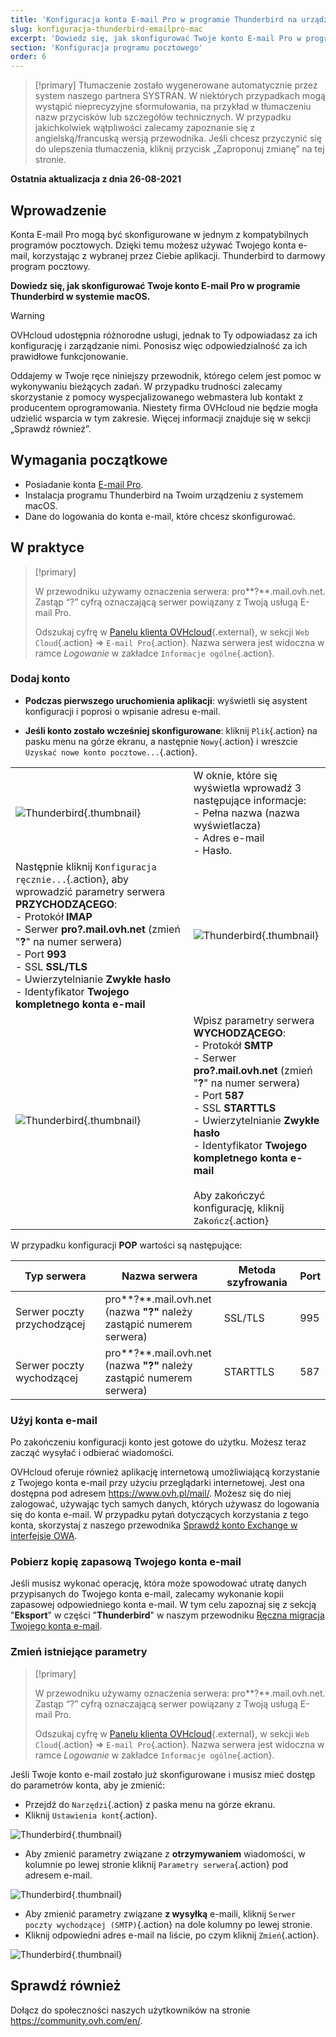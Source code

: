 ```yaml
---
title: 'Konfiguracja konta E-mail Pro w programie Thunderbird na urządzeniu z systemem macOS'
slug: konfiguracja-thunderbird-emailpro-mac
excerpt: 'Dowiedz się, jak skonfigurować Twoje konto E-mail Pro w programie Thunderbird na urządzeniu z systemem macOS'
section: 'Konfiguracja programu pocztowego'
order: 6
---
```


> [!primary]
> Tłumaczenie zostało wygenerowane automatycznie przez system naszego partnera SYSTRAN. W niektórych przypadkach mogą wystąpić nieprecyzyjne sformułowania, na przykład w tłumaczeniu nazw przycisków lub szczegółów technicznych. W przypadku jakichkolwiek wątpliwości zalecamy zapoznanie się z angielską/francuską wersją przewodnika. Jeśli chcesz przyczynić się do ulepszenia tłumaczenia, kliknij przycisk „Zaproponuj zmianę” na tej stronie.
>

**Ostatnia aktualizacja z dnia 26-08-2021**

## Wprowadzenie

Konta E-mail Pro mogą być skonfigurowane w jednym z kompatybilnych programów pocztowych. Dzięki temu możesz używać Twojego konta e-mail, korzystając z wybranej przez Ciebie aplikacji. Thunderbird to darmowy program pocztowy.

**Dowiedz się, jak skonfigurować Twoje konto E-mail Pro w programie Thunderbird w systemie macOS.**

> [!warning]
>
> OVHcloud udostępnia różnorodne usługi, jednak to Ty odpowiadasz za ich konfigurację i zarządzanie nimi. Ponosisz więc odpowiedzialność za ich prawidłowe funkcjonowanie.
> 
> Oddajemy w Twoje ręce niniejszy przewodnik, którego celem jest pomoc w wykonywaniu bieżących zadań. W przypadku trudności zalecamy skorzystanie z pomocy wyspecjalizowanego webmastera lub kontakt z producentem oprogramowania. Niestety firma OVHcloud nie będzie mogła udzielić wsparcia w tym zakresie. Więcej informacji znajduje się w sekcji „Sprawdź również”.
> 

## Wymagania początkowe

- Posiadanie konta [E-mail Pro](https://www.ovhcloud.com/pl/emails/email-pro/).
- Instalacja programu Thunderbird na Twoim urządzeniu z systemem macOS.
- Dane do logowania do konta e-mail, które chcesz skonfigurować.
 
## W praktyce

> [!primary]
>
> W przewodniku używamy oznaczenia serwera: pro**?**.mail.ovh.net. Zastąp “?” cyfrą oznaczającą serwer powiązany z Twoją usługą E-mail Pro.
> 
> Odszukaj cyfrę w [Panelu klienta OVHcloud](https://www.ovh.com/auth/?action=gotomanager&from=https://www.ovh.pl/&ovhSubsidiary=pl){.external}, w sekcji `Web Cloud`{.action} =>  `E-mail Pro`{.action}. Nazwa serwera jest widoczna w ramce *Logowanie* w zakładce `Informacje ogólne`{.action}.
>

### Dodaj konto

- **Podczas pierwszego uruchomienia aplikacji**: wyświetli się asystent konfiguracji i poprosi o wpisanie adresu e-mail.

- **Jeśli konto zostało wcześniej skonfigurowane**: kliknij `Plik`{.action} na pasku menu na górze ekranu, a następnie `Nowy`{.action} i wreszcie `Uzyskać nowe konto pocztowe...`{.action}.

| | |
|---|---|
|![Thunderbird](images/thunderbird-mac-emailpro01.png){.thumbnail}|W oknie, które się wyświetla wprowadź 3 następujące informacje: <br>- Pełna nazwa (nazwa wyświetlacza)<br>- Adres e-mail <br>- Hasło.|
|Następnie kliknij `Konfiguracja ręcznie...`{.action}, aby wprowadzić parametry serwera **PRZYCHODZĄCEGO**: <br>- Protokół **IMAP** <br>- Serwer **pro?.mail.ovh.net** (zmień "**?**" na numer serwera)<br>- Port **993** <br>- SSL **SSL/TLS** <br>- Uwierzytelnianie **Zwykłe hasło** <br>- Identyfikator **Twojego kompletnego konta e-mail**|![Thunderbird](images/thunderbird-mac-emailpro02.png){.thumbnail}|
|![Thunderbird](images/thunderbird-mac-emailpro03.png){.thumbnail}|Wpisz parametry serwera **WYCHODZĄCEGO**: <br>- Protokół **SMTP** <br>- Serwer **pro?.mail.ovh.net** (zmień "**?**" na numer serwera)<br>- Port **587** <br>- SSL **STARTTLS** <br>- Uwierzytelnianie **Zwykłe hasło** <br>- Identyfikator **Twojego kompletnego konta e-mail**<br><br>Aby zakończyć konfigurację, kliknij `Zakończ`{.action}|

W przypadku konfiguracji **POP** wartości są następujące:

|Typ serwera|Nazwa serwera|Metoda szyfrowania|Port|
|---|---|---|---|
|Serwer poczty przychodzącej|pro**?**.mail.ovh.net (nazwa **"?"** należy zastąpić numerem serwera)|SSL/TLS|995|
|Serwer poczty wychodzącej|pro**?**.mail.ovh.net (nazwa **"?"** należy zastąpić numerem serwera)|STARTTLS|587|

### Użyj konta e-mail

Po zakończeniu konfiguracji konto jest gotowe do użytku. Możesz teraz zacząć wysyłać i odbierać wiadomości.

OVHcloud oferuje również aplikację internetową umożliwiającą korzystanie z Twojego konta e-mail przy użyciu przeglądarki internetowej. Jest ona dostępna pod adresem <https://www.ovh.pl/mail/>. Możesz się do niej zalogować, używając tych samych danych, których używasz do logowania się do konta e-mail. W przypadku pytań dotyczących korzystania z tego konta, skorzystaj z naszego przewodnika [Sprawdź konto Exchange w interfejsie OWA](https://docs.ovh.com/pl/microsoft-collaborative-solutions/exchange_2016_przewodnik_dotyczacy_korzystania_z_outlook_web_app/).

### Pobierz kopię zapasową Twojego konta e-mail

Jeśli musisz wykonać operację, która może spowodować utratę danych przypisanych do Twojego konta e-mail, zalecamy wykonanie kopii zapasowej odpowiedniego konta e-mail. W tym celu zapoznaj się z sekcją "**Eksport**" w części "**Thunderbird**" w naszym przewodniku [Ręczna migracja Twojego konta e-mail](https://docs.ovh.com/pl/emails/przenoszenie-kont-e-mail/#eksport_1).

### Zmień istniejące parametry

> [!primary]
>
> W przewodniku używamy oznaczenia serwera: pro**?**.mail.ovh.net. Zastąp “?” cyfrą oznaczającą serwer powiązany z Twoją usługą E-mail Pro.
> 
> Odszukaj cyfrę w [Panelu klienta OVHcloud](https://www.ovh.com/auth/?action=gotomanager&from=https://www.ovh.pl/&ovhSubsidiary=pl){.external}, w sekcji `Web Cloud`{.action} =>  `E-mail Pro`{.action}. Nazwa serwera jest widoczna w ramce *Logowanie* w zakładce `Informacje ogólne`{.action}.
>

Jeśli Twoje konto e-mail zostało już skonfigurowane i musisz mieć dostęp do parametrów konta, aby je zmienić:

- Przejdź do `Narzędzi`{.action} z paska menu na górze ekranu.
- Kliknij `Ustawienia kont`{.action}.

![Thunderbird](images/thunderbird-mac-emailpro04.png){.thumbnail}

- Aby zmienić parametry związane z **otrzymywaniem** wiadomości, w kolumnie po lewej stronie kliknij `Parametry serwera`{.action} pod adresem e-mail.

![Thunderbird](images/thunderbird-mac-emailpro05.png){.thumbnail}

- Aby zmienić parametry związane **z wysyłką** e-maili, kliknij `Serwer poczty wychodzącej (SMTP)`{.action} na dole kolumny po lewej stronie.
- Kliknij odpowiedni adres e-mail na liście, po czym kliknij `Zmień`{.action}.

![Thunderbird](images/thunderbird-mac-emailpro06.png){.thumbnail}


## Sprawdź również

Dołącz do społeczności naszych użytkowników na stronie <https://community.ovh.com/en/>.